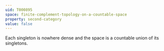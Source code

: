 ```yaml
---
uid: T000895
space: finite-complement-topology-on-a-countable-space
property: second-category
value: false
---
```

Each singleton is nowhere dense and the space is a countable union of its singletons.

